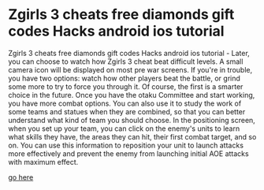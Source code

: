 # Zgirls 3 cheats free diamonds gift codes Hacks android ios tutorial

Zgirls 3 cheats free diamonds gift codes Hacks android ios tutorial - Later, you can choose to watch how Zgirls 3 cheat beat difficult levels. A small camera icon will be displayed on most pre war screens. If you're in trouble, you have two options: watch how other players beat the battle, or grind some more to try to force you through it. Of course, the first is a smarter choice in the future. Once you have the otaku Committee and start working, you have more combat options. You can also use it to study the work of some teams and statues when they are combined, so that you can better understand what kind of team you should choose. In the positioning screen, when you set up your team, you can click on the enemy's units to learn what skills they have, the areas they can hit, their first combat target, and so on. You can use this information to reposition your unit to launch attacks more effectively and prevent the enemy from launching initial AOE attacks with maximum effect.

<a href="https://windmod.icu/zgirls-3/">go here</a>
